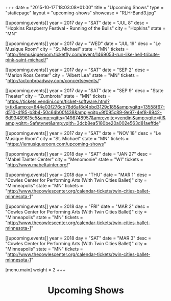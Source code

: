 +++
date = "2015-10-17T18:03:08+01:00"
title = "Upcoming Shows"
type = "staticpage"
layout = "upcoming-shows"
showcase = "RLH-Band3.jpg"

[[upcoming.events]]
year = 2017
day = "SAT"
date = "JUL 8"
desc = "Hopkins Raspberry Festival - Running of the Bulls"
city = "Hopkins"
state = "MN"

[[upcoming.events]]
year = 2017
day = "WED"
date = "JUL 19"
desc = "Le Musique Room"
city = "St. Michael"
state = "MN"
tickets = "http://lemusiqueroom.ticketfly.com/event/1469053-run-like-hell-tribute-pink-saint-michael/"

[[upcoming.events]]
year = 2017
day = "SAT"
date = "SEP 2"
desc = "Marion Ross Center"
city = "Albert Lea"
state = "MN"
tickets = "http://actonbroadway.com/concertsevents/"

[[upcoming.events]]
year = 2017
day = "SAT"
date = "SEP 9"
desc = "State Theater"
city = "Zumbrota"
state = "MN"
tickets = "https://tickets.vendini.com/ticket-software.html?t=tix&amp;e=844e03f276cb78d6af8d4bbd3129c185&amp;vqitq=13558f67-d510-4f85-b3b4-50c64b00f438&amp;vqitp=9f095c89-9e97-4ef8-8942-6d93489615c5&amp;vqitts=1498748957&amp;vqitc=vendini&amp;vqite=itl&amp;vqitrt=Safetynet&amp;vqith=3dcb8ea5180be20a002e563d81aeffde"

[[upcoming.events]]
year = 2017
day = "SAT"
date = "NOV 18"
desc = "Le Musique Room"
city = "St. Michael"
state = "MN"
tickets = "https://lemusiqueroom.com/upcoming-shows"

[[upcoming.events]]
year = 2018
day = "SAT"
date = "JAN 27"
desc = "Mabel Tainter Center"
city = "Menomonie"
state = "WI"
tickets = "http://www.mabeltainter.org/"

[[upcoming.events]]
year = 2018
day = "THU"
date = "MAR 1"
desc = "Cowles Center for Performing Arts (With Twin Cities Ballet)"
city = "Minneapolis"
state = "MN"
tickets = "http://www.thecowlescenter.org/calendar-tickets/twin-cities-ballet-minnesota-1"

[[upcoming.events]]
year = 2018
day = "FRI"
date = "MAR 2"
desc = "Cowles Center for Performing Arts (With Twin Cities Ballet)"
city = "Minneapolis"
state = "MN"
tickets = "http://www.thecowlescenter.org/calendar-tickets/twin-cities-ballet-minnesota-1"

[[upcoming.events]]
year = 2018
day = "SAT"
date = "MAR 3"
desc = "Cowles Center for Performing Arts (With Twin Cities Ballet)"
city = "Minneapolis"
state = "MN"
tickets = "http://www.thecowlescenter.org/calendar-tickets/twin-cities-ballet-minnesota-1"


[menu.main]
weight = 2
+++

<h1 style="text-align: center;">Upcoming Shows</h1>